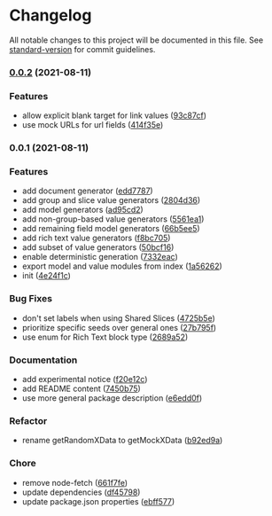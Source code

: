 # Changelog

All notable changes to this project will be documented in this file. See [standard-version](https://github.com/conventional-changelog/standard-version) for commit guidelines.

### [0.0.2](https://github.com/prismicio/prismic-mock/compare/v0.0.1...v0.0.2) (2021-08-11)


### Features

* allow explicit blank target for link values ([93c87cf](https://github.com/prismicio/prismic-mock/commit/93c87cfc4960cb9f2dc4c43f734431bb039f7877))
* use mock URLs for url fields ([414f35e](https://github.com/prismicio/prismic-mock/commit/414f35e14d3aad1ddb95a44c79afb65021a65e69))

### 0.0.1 (2021-08-11)


### Features

* add document generator ([edd7787](https://github.com/prismicio/prismic-mock/commit/edd778712c41fe6f9e3018b6ef203e4b23bbc82f))
* add group and slice value generators ([2804d36](https://github.com/prismicio/prismic-mock/commit/2804d36652b09b927195fc552c45179477d126c1))
* add model generators ([ad95cd2](https://github.com/prismicio/prismic-mock/commit/ad95cd2a04383ea0ccc52a1cb11aeaa4dfc9c021))
* add non-group-based value generators ([5561ea1](https://github.com/prismicio/prismic-mock/commit/5561ea1aff5877b5230079f92e6e509e679427a5))
* add remaining field model generators ([66b5ee5](https://github.com/prismicio/prismic-mock/commit/66b5ee5c5ab8ba39ef1a636b58f0acdac27e0260))
* add rich text value generators ([f8bc705](https://github.com/prismicio/prismic-mock/commit/f8bc7058d521f5bc3e12518466cb6c1a19f26b87))
* add subset of value generators ([50bcf16](https://github.com/prismicio/prismic-mock/commit/50bcf1695109a2b94f47ef28c355855771d7379f))
* enable deterministic generation ([7332eac](https://github.com/prismicio/prismic-mock/commit/7332eac1d0c8b015d598530f9550635eb6d3f852))
* export model and value modules from index ([1a56262](https://github.com/prismicio/prismic-mock/commit/1a56262977cec22069fbbe8c086d8036a19cf195))
* init ([4e24f1c](https://github.com/prismicio/prismic-mock/commit/4e24f1c590570e881e7cda14fd87c463336e1e14))


### Bug Fixes

* don't set labels when using Shared Slices ([4725b5e](https://github.com/prismicio/prismic-mock/commit/4725b5e75c30c33d1678b3b1824cef1586c823e6))
* prioritize specific seeds over general ones ([27b795f](https://github.com/prismicio/prismic-mock/commit/27b795ff7587befcf962918a32089d92c4962f0e))
* use enum for Rich Text block type ([2689a52](https://github.com/prismicio/prismic-mock/commit/2689a52cf7fb83190ce5f48b0fad9a51a62c6a70))


### Documentation

* add experimental notice ([f20e12c](https://github.com/prismicio/prismic-mock/commit/f20e12c67a4765c5197b016e5bc353dee473f017))
* add README content ([7450b75](https://github.com/prismicio/prismic-mock/commit/7450b752ef4210d09ed29f0f4a543084baf6e3de))
* use more general package description ([e6edd0f](https://github.com/prismicio/prismic-mock/commit/e6edd0fe5ecde1a6fb8871b9ab228a4597b60573))


### Refactor

* rename getRandomXData to getMockXData ([b92ed9a](https://github.com/prismicio/prismic-mock/commit/b92ed9ac81b0b3f3eb12008854cd490aa60b1667))


### Chore

* remove node-fetch ([661f7fe](https://github.com/prismicio/prismic-mock/commit/661f7fe01b1d767eafb296737c2334d1d505a8e1))
* update dependencies ([df45798](https://github.com/prismicio/prismic-mock/commit/df457987d5d97acff8f9778794344d75cb2dfbc3))
* update package.json properties ([ebff577](https://github.com/prismicio/prismic-mock/commit/ebff577e67a141d42410074e13cf8b247f5462fa))
